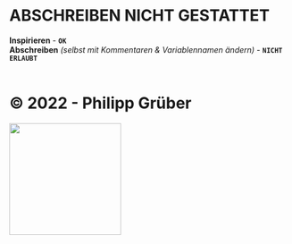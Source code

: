 # ABSCHREIBEN NICHT GESTATTET
**Inspirieren** - **`OK`**<br>
**Abschreiben** *(selbst mit Kommentaren & Variablennamen ändern)* - **`NICHT ERLAUBT`**<br><br>
# &copy; 2022 - Philipp Grüber
<img src="https://user-images.githubusercontent.com/62964107/167446981-d55f44ae-b940-41d7-b59a-54df1a9233d3.png" width="200">
